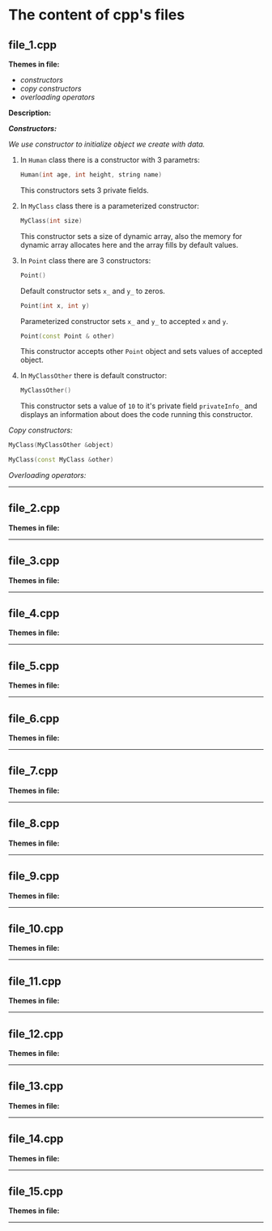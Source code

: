 # The content of cpp's files

## file_1.cpp

**Themes in file:**

- *constructors*
- *copy constructors*
- *overloading operators*

**Description:**

***Constructors:***

*We use constructor to initialize object we create with data.*

1. In `Human` class there is a constructor with 3 parametrs:

    ```cpp
    Human(int age, int height, string name)
    ```

    This constructors sets 3 private fields.

2. In `MyClass` class there is a parameterized constructor:

    ```cpp
    MyClass(int size)
    ```

    This constructor sets a size of dynamic
array, also the memory for dynamic array allocates here and the array fills by default values.

3. In `Point` class there are 3 constructors:

    ```cpp
    Point()
    ```

    Default constructor sets `x_` and `y_` to zeros.

    ```cpp
    Point(int x, int y)
    ```

    Parameterized constructor sets `x_` and `y_` to accepted `x` and `y`.

    ```cpp
    Point(const Point & other)
    ```

    This constructor accepts other `Point` object and sets values of accepted object.

4. In `MyClassOther` there is default constructor:

    ```cpp
    MyClassOther()
    ```

    This constructor sets a value of `10` to it's private field `privateInfo_` and displays an information about does the code running this constructor.

*Copy constructors:*

```cpp
MyClass(MyClassOther &object)
```

```cpp
MyClass(const MyClass &other)
```

*Overloading operators:*

___

## file_2.cpp

**Themes in file:**
___

## file_3.cpp

**Themes in file:**
___

## file_4.cpp

**Themes in file:**
___

## file_5.cpp

**Themes in file:**
___

## file_6.cpp

**Themes in file:**
___

## file_7.cpp

**Themes in file:**
___

## file_8.cpp

**Themes in file:**
___

## file_9.cpp

**Themes in file:**
___

## file_10.cpp

**Themes in file:**
___

## file_11.cpp

**Themes in file:**
___

## file_12.cpp

**Themes in file:**
___

## file_13.cpp

**Themes in file:**
___

## file_14.cpp

**Themes in file:**
___

## file_15.cpp

**Themes in file:**
___
